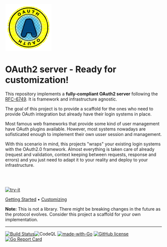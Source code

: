 
![](_docs/img/oauth-logo.png)
# OAuth2 server - Ready for customization!

This repository implements a **fully-compliant OAuth2 server** following the [RFC-6749](https://tools.ietf.org/html/rfc6749). It is framework and infrastructure agnostic. 

The goal of this project is to provide a scaffold for the ones who need to provide OAuth integration but already have their login systems in place.

Most famous web frameworks that provide some kind of user management have OAuth plugins available. However, most systems nowadays are sofisticated enough to implement their own usser session and management.

With this scenario in mind, this projects "wraps" your existing login systems with the OAuth2.0 framework. Almost everything is taken care of already (request and validation, context keeping between requests, response and errors) and you just need to adapt it to your reality and deploy to your infrastructure.

<br>
<br>

[![try-it](https://img.shields.io/badge/See%20it%20in%20Action!--blue)](http://golang.org)


[Getting Started](_docs/getting_started.md) • [Customizing](_docs/customizing.md) 

**Note:** This is not a library. There might be breaking changes in the future as the protocol evolves. Consider this project a scaffold for your own implementation.

__________________________
[![Build Status](https://travis-ci.com/giovaneliberato/customizable-oauth2-server.svg?branch=main)](https://travis-ci.com/giovaneliberato/customizable-oauth2-server)![CodeQL](https://github.com/giovaneliberato/customizable-oauth2-server/workflows/CodeQL/badge.svg)  [![made-with-Go](https://img.shields.io/badge/Made%20with-Go-1f425f.svg)](http://golang.org) [![GitHub license](https://img.shields.io/github/license/Naereen/StrapDown.js.svg)](https://github.com/Naereen/StrapDown.js/blob/master/LICENSE) [![Go Report Card](https://goreportcard.com/badge/github.com/giovaneliberato/your-oauth2-server-here)](https://goreportcard.com/report/github.com/giovaneliberato/your-oauth2-server-here)





